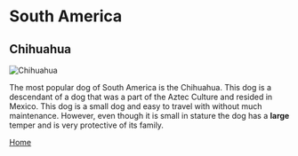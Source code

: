 # South America
## Chihuahua
![Chihuahua](https://news.ucdenver.edu/wp-content/uploads/2021/09/jairo-alzate-J4QoIMyTPmA-unsplash.jpg)

The most popular dog of South America is the Chihuahua. This dog is a descendant of a dog that was a part of the Aztec Culture and resided in Mexico. This dog is a small dog and easy to travel with without much maintenance. However, even though it is small in stature the dog has a **large** temper and is very protective of its family.

[Home](README.me)
